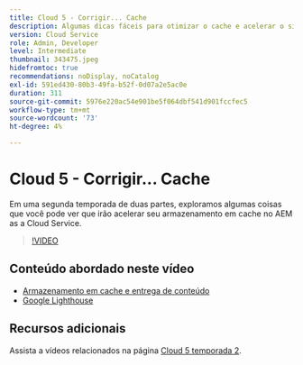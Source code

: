 ```yaml
---
title: Cloud 5 - Corrigir... Cache
description: Algumas dicas fáceis para otimizar o cache e acelerar o site
version: Cloud Service
role: Admin, Developer
level: Intermediate
thumbnail: 343475.jpeg
hidefromtoc: true
recommendations: noDisplay, noCatalog
exl-id: 591ed430-80b3-49fa-b52f-0d07a2e5ac0e
duration: 311
source-git-commit: 5976e220ac54e901be5f064dbf541d901fccfec5
workflow-type: tm+mt
source-wordcount: '73'
ht-degree: 4%

---
```


# Cloud 5 - Corrigir... Cache

Em uma segunda temporada de duas partes, exploramos algumas coisas que você pode ver que irão acelerar seu armazenamento em cache no AEM as a Cloud Service.

>[!VIDEO](https://video.tv.adobe.com/v/343475?quality=12&learn=on)

## Conteúdo abordado neste vídeo

+ [Armazenamento em cache e entrega de conteúdo](https://experienceleague.adobe.com/docs/experience-manager-cloud-service/content/implementing/content-delivery/caching.html?lang=pt-BR)
+ [Google Lighthouse](https://developers.google.com/web/tools/lighthouse)

## Recursos adicionais

Assista a vídeos relacionados na página [Cloud 5 temporada 2](../cloud5-season-2.md).

